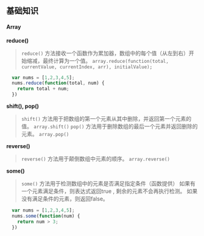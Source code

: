 ## 基础知识

#### Array
**reduce()**
> `reduce()` 方法接收一个函数作为累加器，数组中的每个值（从左到右）开始缩减，最终计算为一个值。
> `array.reduce(function(total, currentValue, currentIndex, arr), initialValue);`
```js
  var nums = [1,2,3,4,5];
  nums.reduce(function(total, num) {
    return total + num;
  })
```

**shift(), pop()**
> `shift()` 方法用于把数组的第一个元素从其中删除，并返回第一个元素的值。
> `array.shift()`
> `pop()` 方法用于删除数组的最后一个元素并返回删除的元素。
> `array.pop()`

**reverse()**
> `reverse()` 方法用于颠倒数组中元素的顺序。
> `array.reverse()`

**some()**
> `some()` 方法用于检测数组中的元素是否满足指定条件（函数提供）
  如果有一个元素满足条件，则表达式返回true , 剩余的元素不会再执行检测。
  如果没有满足条件的元素，则返回false。
```js
  var nums = [1,2,3,4,5];
  nums.some(function(num) {
    return num > 3;
  })
```
